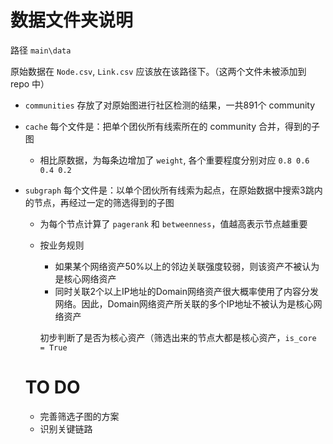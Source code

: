 # 数据文件夹说明

路径 `main\data`

原始数据在 `Node.csv`, `Link.csv` 应该放在该路径下。（这两个文件未被添加到 repo 中）

- `communities` 存放了对原始图进行社区检测的结果，一共891个 community
- `cache` 每个文件是：把单个团伙所有线索所在的 community 合并，得到的子图
  - 相比原数据，为每条边增加了 `weight`, 各个重要程度分别对应 `0.8 0.6 0.4 0.2`

- `subgraph` 每个文件是：以单个团伙所有线索为起点，在原始数据中搜索3跳内的节点，再经过一定的筛选得到的子图
  - 为每个节点计算了 `pagerank` 和 `betweenness`，值越高表示节点越重要
  
  - 按业务规则
  
    - 如果某个网络资产50%以上的邻边关联强度较弱，则该资产不被认为是核心网络资产
    - 同时关联2个以上IP地址的Domain网络资产很大概率使用了内容分发网络。因此，Domain网络资产所关联的多个IP地址不被认为是核心网络资产
  
    初步判断了是否为核心资产（筛选出来的节点大都是核心资产，`is_core = True`
  
  # TO DO
  
  - 完善筛选子图的方案
  - 识别关键链路






